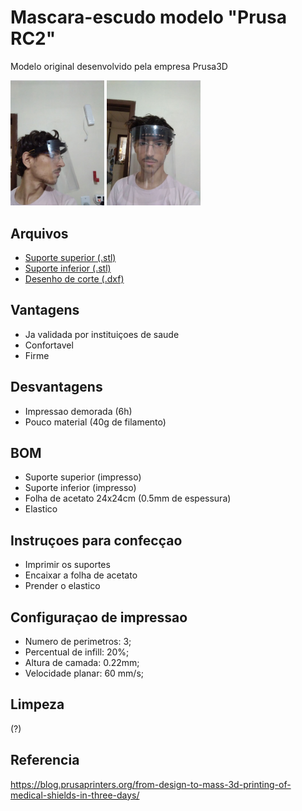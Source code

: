# Mascara-escudo modelo "Prusa RC2"
Modelo original desenvolvido pela empresa Prusa3D

<img src="prusa_lado.jpeg" width="150"/> <img src="prusa_frente.jpeg" width="150"/>

## Arquivos
- [Suporte superior (.stl)](covid19_headband_rc2.stl)
- [Suporte inferior (.stl)](bottom_reinforcement.stl)
- [Desenho de corte (.dxf)](shield_final.dxf)

## Vantagens
- Ja validada por instituiçoes de saude
- Confortavel
- Firme

## Desvantagens
- Impressao demorada (6h)
- Pouco material (40g de filamento)

## BOM
- Suporte superior (impresso)
- Suporte inferior (impresso)
- Folha de acetato 24x24cm (0.5mm de espessura)
- Elastico

## Instruçoes para confecçao

- Imprimir os suportes
- Encaixar a folha de acetato
- Prender o elastico

## Configuraçao de impressao
- Numero de perimetros: 3;
- Percentual de infill: 20%;
- Altura de camada: 0.22mm;
- Velocidade planar: 60 mm/s;

## Limpeza
(?)

## Referencia
https://blog.prusaprinters.org/from-design-to-mass-3d-printing-of-medical-shields-in-three-days/
